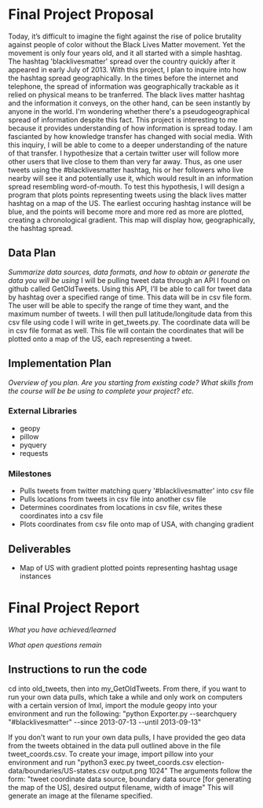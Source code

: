 # Final Project Proposal
Today, it’s difficult to imagine the fight against the rise of police brutality against people of color without the Black Lives Matter movement. Yet the movement is only four years old, and it all started with a simple hashtag. The hashtag 'blacklivesmatter' spread over the country quickly after it appeared in early July of 2013. 
With this project, I plan to inquire into how the hashtag spread geographically. In the times before the internet and telephone, the spread of information was geographically trackable as it relied on physical means to be tranferred. The black lives matter hashtag and the information it conveys, on the other hand, can be seen instantly by anyone in the world. I'm wondering whether there's a pseudogeographical spread of information despite this fact.
This project is interesting to me because it provides understanding of how information is spread today. I am fascianted by how knowledge transfer has changed with social media. With this inquiry, I will be able to come to a deeper understanding of the nature of that transfer. 
I hypothesize that a certain twitter user will follow more other users that live close to them than very far away. Thus, as one user tweets using the #blacklivesmatter hashtag, his or her followers who live nearby will see it and potentially use it, which would result in an information spread resembling word-of-mouth. 
To test this hypothesis, I will design a program that plots points representing tweets using the black lives matter hashtag on a map of the US. The earliest occuring hashtag instance will be blue, and the points will become more and more red as more are plotted, creating a chronological gradient. This map will display how, geographically, the hashtag spread. 

## Data Plan
*Summarize data sources, data formats, and how to obtain or generate the data you will be using*
I will be pulling tweet data through an API I found on github called GetOldTweets. Using this API, I’ll be able to call for tweet data by hashtag over a specified range of time. This data will be in csv file form. The user will be able to specify the range of time they want, and the maximum number of tweets. 
	I will then pull latitude/longitude data from this csv file using code I will write in get_tweets.py. The coordinate data will be in csv file format as well. This file will contain the coordinates that will be plotted onto a map of the US, each representing a tweet.   
## Implementation Plan
*Overview of you plan. Are you starting from existing code? What skills from the course will be be using to complete your project? etc.*

### External Libraries
- geopy
- pillow
- pyquery
- requests

### Milestones
- Pulls tweets from twitter matching query '#blacklivesmatter' into csv file
- Pulls locations from tweets in csv file into another csv file
- Determines coordinates from locations in csv file, writes these coordinates into a csv file
- Plots coordinates from csv file onto map of USA, with changing gradient


## Deliverables
- Map of US with gradient plotted points representing hashtag usage instances

# Final Project Report
*What you have achieved/learned*

*What open questions remain*

## Instructions to run the code

cd into old_tweets, then into my_GetOldTweets. From there, if you want to run your own data pulls, which take a while and only work on computers with a certain version of lmxl, import the module geopy into your environment and run the following:
    "python Exporter.py --searchquery "#blacklivesmatter" --since 2013-07-13 --until 2013-09-13"

If you don't want to run your own data pulls, I have provided the geo data from the tweets obtained in the data pull outlined above in the file tweet_coords.csv. 
To create your image, import pillow into your environment and run 
    "python3 exec.py tweet_coords.csv election-data/boundaries/US-states.csv output.png 1024"
The arguments follow the form:
    "tweet coordinate data source, boundary data source [for generating the map of the US], desired output filename, width of image"
This will generate an image at the filename specified. 
    
